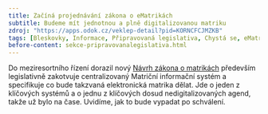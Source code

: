 ```yaml
---
title: Začíná projednávání zákona o eMatrikách
subtitle: Budeme mít jednotnou a plně digitalizovanou matriku
zdroj: "https://apps.odok.cz/veklep-detail?pid=KORNCFCJMZKB"
tags: [Bleskovky, Informace, Připravovaná legislativa, Chystá se, eMatriky]
before-content: sekce-pripravovanalegislativa.html
---
```


Do meziresortního řízení dorazil nový [Návrh zákona o matrikách](https://apps.odok.cz/veklep-detail?pid=KORNCFCJMZKB) především legislativně zakotvuje centralizovaný Matriční informační systém a specifikuje co bude takzvaná elektronická matrika dělat. Jde o jeden z klíčových systémů a o jednu z klíčových dosud nedigitalizovaných agend, takže už bylo na čase. Uvidíme, jak to bude vypadat po schválení.
